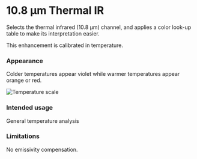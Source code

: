 # 10.8 µm Thermal IR

Selects the thermal infrared (10.8 µm) channel, and applies a color look-up table to make its interpretation easier.

This enhancement is calibrated in temperature.

### Appearance

Colder temperatures appear violet while warmer temperatures appear orange or red.

![Temperature scale](descriptions/img/AVHRRtempscale.png)

### Intended usage

General temperature analysis

### Limitations

No emissivity compensation.